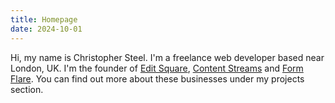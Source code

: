 ```yaml
---
title: Homepage
date: 2024-10-01
---
```


Hi, my name is Christopher Steel. I'm a freelance web developer based near
London, UK. I'm the founder of [Edit Square](https://editsquare.com),
[Content Streams](https://contentsreams.co.uk) and
[Form Flare](https://formflare.io). You can find out more about these businesses
under my projects section.
